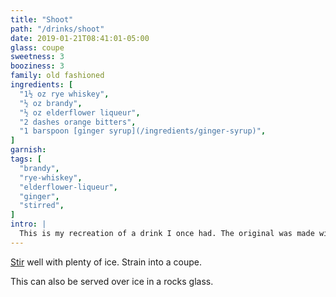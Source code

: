 ```yaml
---
title: "Shoot"
path: "/drinks/shoot"
date: 2019-01-21T08:41:01-05:00
glass: coupe
sweetness: 3
booziness: 3
family: old fashioned
ingredients: [
  "1½ oz rye whiskey",
  "½ oz brandy",
  "½ oz elderflower liqueur",
  "2 dashes orange bitters",
  "1 barspoon [ginger syrup](/ingredients/ginger-syrup)",
]
garnish:
tags: [
  "brandy",
  "rye-whiskey",
  "elderflower-liqueur",
  "ginger",
  "stirred",
]
intro: |
  This is my recreation of a drink I once had. The original was made with Templeton Rye and Hennessy Cognac.
---
```

[Stir](/techniques/stirring/) well with plenty of ice. Strain into a coupe.

This can also be served over ice in a rocks glass.
